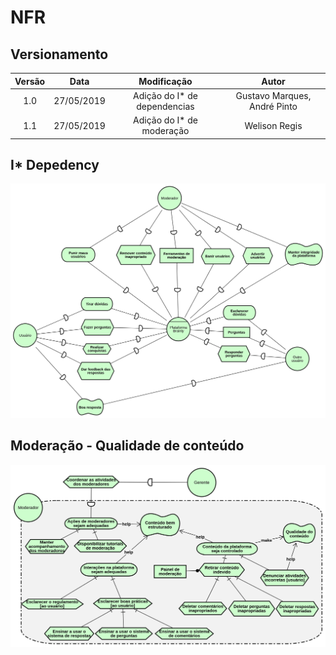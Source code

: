 # NFR

## Versionamento

|  Versão |    Data    | Modificação  | Autor |
|  :----: | :--------: | :---------:  | :------: |
|    1.0  | 27/05/2019 | Adição do I* de dependencias | Gustavo Marques, André Pinto |
|    1.1  | 27/05/2019 | Adição do I* de moderação | Welison Regis |

## I* Depedency 

![Diagrama de dependencias](images/i_star/dependence_diagram_v1.png)

## Moderação - Qualidade de conteúdo

![Qualidade de conteúdo](images/i_star/istar_moderadores.png)